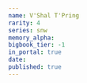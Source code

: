 ```yaml
---
name: V'Shal T'Pring
rarity: 4
series: snw
memory_alpha:
bigbook_tier: -1
in_portal: true
date:
published: true
---
```



